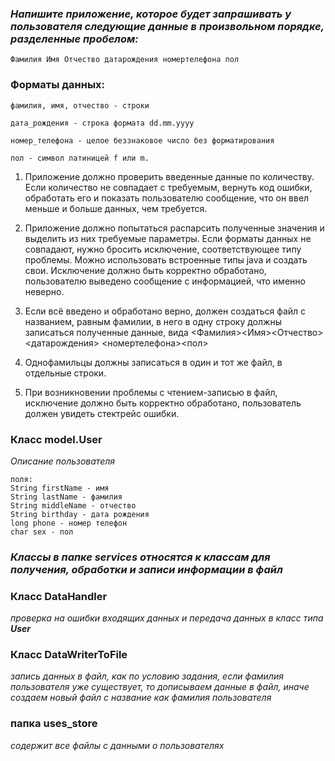 ### _Напишите приложение, которое будет запрашивать у пользователя следующие данные в произвольном порядке, разделенные пробелом:_

    Фамилия Имя Отчество датарождения номертелефона пол 

### Форматы данных:
    фамилия, имя, отчество - строки

    дата_рождения - строка формата dd.mm.yyyy

    номер_телефона - целое беззнаковое число без форматирования

    пол - символ латиницей f или m.

1. Приложение должно проверить введенные данные по количеству. Если количество не совпадает с требуемым, вернуть код ошибки, обработать его и показать пользователю сообщение, что он ввел меньше и больше данных, чем требуется.

2. Приложение должно попытаться распарсить полученные значения и выделить из них требуемые параметры. Если форматы данных не совпадают, нужно бросить исключение, соответствующее типу проблемы. Можно использовать встроенные типы java и создать свои. Исключение должно быть корректно обработано, пользователю выведено сообщение с информацией, что именно неверно.

3. Если всё введено и обработано верно, должен создаться файл с названием, равным фамилии, в него в одну строку должны записаться полученные данные, вида <Фамилия><Имя><Отчество><датарождения> <номертелефона><пол>

4. Однофамильцы должны записаться в один и тот же файл, в отдельные строки.

5. При возникновении проблемы с чтением-записью в файл, исключение должно быть корректно обработано, пользователь должен увидеть стектрейс ошибки.


### Класс model.User
_Описание пользователя_

    поля:
    String firstName - имя
    String lastName - фамилия
    String middleName - отчество
    String birthday - дата рождения
    long phone - номер телефон
    char sex - пол

### _Классы в папке services относятся к классам для получения, обработки и записи информации в файл_

### Класс DataHandler
_проверка на ошибки входящих данных и передача данных в класс типа **User**_

### Класс DataWriterToFile
_запись данных в файл, как по условию задания, если фамилия пользователя уже существует, то дописываем данные в файл, иначе создаем новый файл с название как фамилия пользователя_

### папка uses_store
_содержит все файлы с данными о пользователях_